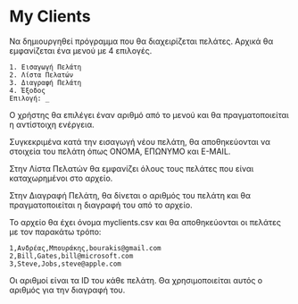 # My Clients
Να δημιουργηθεί πρόγραμμα που θα διαχειρίζεται πελάτες. Αρχικά θα εμφανίζεται ένα μενού με 4 επιλογές.

```
1. Εισαγωγή Πελάτη
2. Λίστα Πελατών
3. Διαγραφή Πελάτη
4. Έξοδος
Επιλογή: _
```

Ο χρήστης θα επιλέγει έναν αριθμό από το μενού και θα πραγματοποιείται η αντίστοιχη ενέργεια. 

Συγκεκριμένα κατά την εισαγωγή νέου πελάτη, θα αποθηκεύονται να στοιχεία του πελάτη όπως ΟΝΟΜΑ, ΕΠΩΝΥΜΟ και E-MAIL. 

Στην Λίστα Πελατών θα εμφανίζει όλους τους πελάτες που είναι καταχωρημένοι στο αρχείο.

Στην Διαγραφή Πελάτη, θα δίνεται ο αριθμός του πελάτη και θα πραγματοποιείται η διαγραφή του από το αρχείο.

Το αρχείο θα έχει όνομα myclients.csv και θα αποθηκεύονται οι πελάτες με τον παρακάτω τρόπο:

```
1,Ανδρέας,Μπουράκης,bourakis@gmail.com
2,Bill,Gates,bill@microsoft.com
3,Steve,Jobs,steve@apple.com
```

Οι αριθμοί είναι τα ID του κάθε πελάτη. Θα χρησιμοποιείται αυτός ο αριθμός για την διαγραφή του.

<!--
------
STEP 1
------

package myclients;

import java.util.Scanner; 

public class MyClients 
{
    public static void main(String[] args) 
    { 
        int c;
        
        do
        {
            c = menu();
            
            if(c == 1)
                newClient();
            if(c == 2)
                listClients();
            if(c == 3)
                deleteClient(); 
        }
        while(c != 4);
    }
    
    public static int menu()
    {
        System.out.println("MENU MyClients v.1");
        System.out.println("-------------------------");
        System.out.println("1. Εισαγωγή Πελάτη");
        System.out.println("2. Λίστα Πελατών");
        System.out.println("3. Διαγραφή Πελάτη");
        System.out.println("4. Έξοδος");
        System.out.println();
        System.out.print("Επιλογή: ");
        
        Scanner in = new Scanner(System.in);
        int choice = in.nextInt();
        
        return choice;
    }
    
    public static void newClient()
    {
        System.out.println("\n -new Client \n");
    }

    public static void listClients()
    {
        System.out.println("\n -Lists Clients \n");
    }
    
    public static void deleteClient()
    {
        System.out.println("\n -Delete Client \n");
    }
    
}
-->
